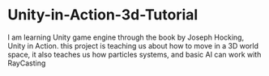 # Unity-in-Action-3d-Tutorial
I am learning Unity game engine through the book by Joseph Hocking, Unity in Action.
this project is teaching us about how to move in a 3D world space, it also teaches us how particles systems, and basic AI can work with RayCasting
